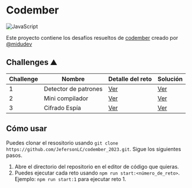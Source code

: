 # Codember

![JavaScript](https://img.shields.io/badge/-JavaScript-ffec00?style=for-the-badge&logo=javascript&logoColor=black)

Este proyecto contiene los desafíos resueltos de [codember](https://codember.dev/) creado por [@midudev](https://github.com/midudev/)

## Challenges ⛰️

|Challenge |Nombre                                         |Detalle del reto             |Solución                    |
|----------|---------------------------------------------|-----------------------------|----------------------------|
|1         |Detector de patrones |[Ver](challenge_01/README.md) |[Ver](challenge_01/index.js) |
|2         |Mini compilador |[Ver](challenge_02/README.md) |[Ver](challenge_02/index.js) |
|3         |Cifrado Espía |[Ver](challenge_03/README.md) |[Ver](challenge_03/index.js) |

## Cómo usar

Puedes clonar el resositorio usando `git clone https://github.com/JefersonLC/codember_2023.git`. Sigue los siguientes pasos.

1. Abre el directorio del repositorio en el editor de código que quieras.
2. Puedes ejecutar cada reto usando `npm run start:<número_de_reto>`. Ejemplo: `npm run start:1` para ejecutar reto 1.
